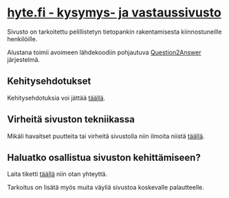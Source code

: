 # [hyte.fi - kysymys- ja vastaussivusto](http://hyte.fi)

Sivusto on tarkoitettu pelillistetyn tietopankin rakentamisesta kiinnostuneille henkilöille.

Alustana toimii avoimeen lähdekoodiin pohjautuva [Question2Answer](http://www.question2answer.org/) järjestelmä.

## Kehitysehdotukset
Kehitysehdotuksia voi jättää [täällä](https://github.com/hytefi/hyte.fi/issues).

## Virheitä sivuston tekniikassa
Mikäli havaitset puutteita tai virheitä sivustolla niin ilmoita niistä [täällä](https://github.com/hytefi/hyte.fi/issues).

## Haluatko osallistua sivuston kehittämiseen?
Laita tiketti [täällä](https://github.com/hytefi/hyte.fi/issues) niin otan yhteyttä.

Tarkoitus on lisätä myös muita väyliä sivustoa koskevalle palautteelle.
